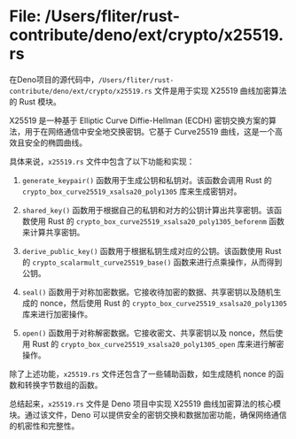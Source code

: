 # File: /Users/fliter/rust-contribute/deno/ext/crypto/x25519.rs

在Deno项目的源代码中，`/Users/fliter/rust-contribute/deno/ext/crypto/x25519.rs` 文件是用于实现 X25519 曲线加密算法的 Rust 模块。

X25519 是一种基于 Elliptic Curve Diffie-Hellman (ECDH) 密钥交换方案的算法，用于在网络通信中安全地交换密钥。它基于 Curve25519 曲线，这是一个高效且安全的椭圆曲线。

具体来说，`x25519.rs` 文件中包含了以下功能和实现：

1. `generate_keypair()` 函数用于生成公钥和私钥对。该函数会调用 Rust 的 `crypto_box_curve25519_xsalsa20_poly1305` 库来生成密钥对。

2. `shared_key()` 函数用于根据自己的私钥和对方的公钥计算出共享密钥。该函数使用 Rust 的 `crypto_box_curve25519_xsalsa20_poly1305_beforenm` 函数来计算共享密钥。

3. `derive_public_key()` 函数用于根据私钥生成对应的公钥。该函数使用 Rust 的 `crypto_scalarmult_curve25519_base()` 函数来进行点乘操作，从而得到公钥。

4. `seal()` 函数用于对称加密数据。它接收待加密的数据、共享密钥以及随机生成的 nonce，然后使用 Rust 的 `crypto_box_curve25519_xsalsa20_poly1305` 库来进行加密操作。

5. `open()` 函数用于对称解密数据。它接收密文、共享密钥以及 nonce，然后使用 Rust 的 `crypto_box_curve25519_xsalsa20_poly1305_open` 库来进行解密操作。

除了上述功能，`x25519.rs` 文件还包含了一些辅助函数，如生成随机 nonce 的函数和转换字节数组的函数。

总结起来，`x25519.rs` 文件是 Deno 项目中实现 X25519 曲线加密算法的核心模块。通过该文件，Deno 可以提供安全的密钥交换和数据加密功能，确保网络通信的机密性和完整性。


